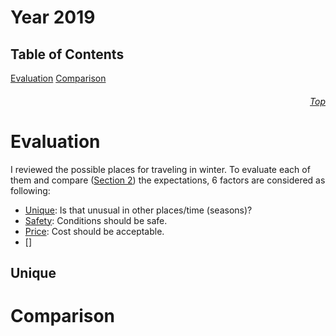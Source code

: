 Year 2019
=============================
## Table of Contents
[Evaluation](#Evaluation)
[Comparison](#Comparison)
###### <p dir='rtl' align='right'>[Top](#Table-of-contents)</p>
# Evaluation
I reviewed the possible places for traveling in winter. To evaluate each of them and compare ([Section 2](#Comparison)) the expectations, 
6 factors are considered as following:
* [Unique](#Unique): Is that unusual in other places/time (seasons)?
* [Safety](#Safety): Conditions should be safe.
* [Price](#Price): Cost should be acceptable.
* []

## Unique

# Comparison
